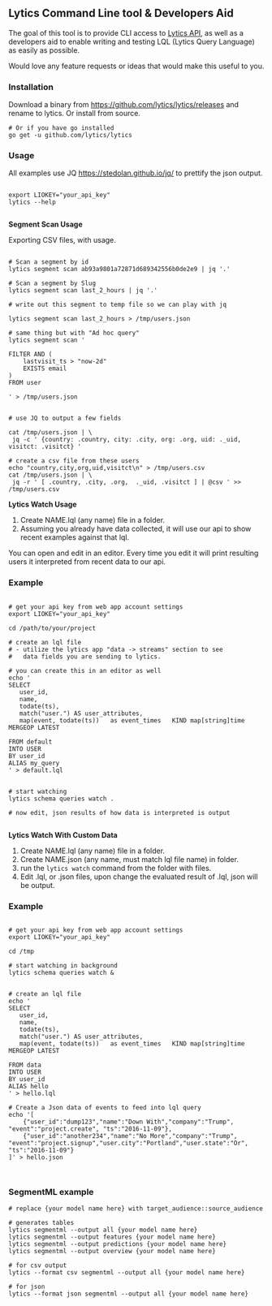 ## Lytics Command Line tool & Developers Aid

The goal of this tool is to provide CLI access to [Lytics API](https://learn.lytics.com), 
as well as a developers aid to enable writing and testing LQL (Lytics Query Language)
as easily as possible.

Would love any feature requests or ideas that would make this useful to you.

### Installation

Download a binary from https://github.com/lytics/lytics/releases and rename to lytics.
Or install from source.

```
# Or if you have go installed
go get -u github.com/lytics/lytics

```

### Usage

All examples use JQ https://stedolan.github.io/jq/ to prettify the json output.

```

export LIOKEY="your_api_key"
lytics --help


```

**Segment Scan Usage**

Exporting CSV files, with usage.

```

# Scan a segment by id
lytics segment scan ab93a9801a72871d689342556b0de2e9 | jq '.'

# Scan a segment by Slug
lytics segment scan last_2_hours | jq '.'

# write out this segment to temp file so we can play with jq

lytics segment scan last_2_hours > /tmp/users.json

# same thing but with "Ad hoc query"
lytics segment scan '

FILTER AND (
    lastvisit_ts > "now-2d"
    EXISTS email
)
FROM user

' > /tmp/users.json


# use JQ to output a few fields

cat /tmp/users.json | \
 jq -c ' {country: .country, city: .city, org: .org, uid: ._uid, visitct: .visitct} '

# create a csv file from these users
echo "country,city,org,uid,visitct\n" > /tmp/users.csv
cat /tmp/users.json | \
 jq -r ' [ .country, .city, .org,  ._uid, .visitct ] | @csv ' >> /tmp/users.csv

```


**Lytics Watch Usage**

1.  Create NAME.lql (any name) file in a folder.
2.  Assuming you already have data collected, it will use our api to show recent examples against that lql.

You can open and edit in an editor.  Every time you edit it will print resulting
users it interpreted from recent data to our api.


### Example

```

# get your api key from web app account settings
export LIOKEY="your_api_key"

cd /path/to/your/project

# create an lql file
# - utilize the lytics app "data -> streams" section to see
#   data fields you are sending to lytics.

# you can create this in an editor as well
echo '
SELECT 
   user_id,
   name,
   todate(ts),
   match("user.") AS user_attributes,
   map(event, todate(ts))   as event_times   KIND map[string]time  MERGEOP LATEST

FROM default
INTO USER
BY user_id
ALIAS my_query
' > default.lql


# start watching
lytics schema queries watch .

# now edit, json results of how data is interpreted is output


```



**Lytics Watch With Custom Data**
1.  Create NAME.lql (any name) file in a folder.
2.  Create NAME.json (any name, must match lql file name) in folder.
3.  run the `lytics watch` command from the folder with files.
4.  Edit .lql, or .json files, upon change the evaluated result of .lql, json will be output.


### Example

```

# get your api key from web app account settings
export LIOKEY="your_api_key"

cd /tmp

# start watching in background
lytics schema queries watch &


# create an lql file
echo '
SELECT 
   user_id,
   name,
   todate(ts),
   match("user.") AS user_attributes,
   map(event, todate(ts))   as event_times   KIND map[string]time  MERGEOP LATEST

FROM data
INTO USER
BY user_id
ALIAS hello
' > hello.lql

# Create a Json data of events to feed into lql query
echo '[
    {"user_id":"dump123","name":"Down With","company":"Trump", "event":"project.create", "ts":"2016-11-09"},
    {"user_id":"another234","name":"No More","company":"Trump", "event":"project.signup","user.city":"Portland","user.state":"Or", "ts":"2016-11-09"}
]' > hello.json



```
 ### SegmentML example

```
# replace {your model name here} with target_audience::source_audience

# generates tables
lytics segmentml --output all {your model name here}
lytics segmentml --output features {your model name here}
lytics segmentml --output predictions {your model name here}
lytics segmentml --output overview {your model name here}

# for csv output
lytics --format csv segmentml --output all {your model name here}

# for json
lytics --format json segmentml --output all {your model name here}

```


